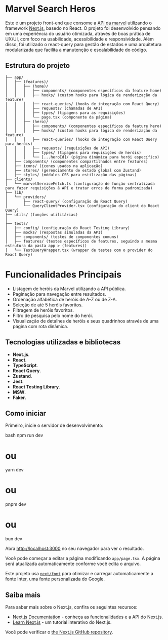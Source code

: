# Marvel Search Heros
Este é um projeto front-end que consome a [API da marvel]([https://nextjs.org/](https://developer.marvel.com/)) utilizando o framework [Next.js](https://nextjs.org/), basedo no React. O projeto foi desenvolvido pensando em uma experiência do usuário otimizada, através de boas prática de UX/UI, com foco na usabilidade, acessibilidade e responsividade. Além disso, foi utilizado o react-query para gestão de estados e uma arquitetura modularizada que facilita a manutenção e escalabilidade do código.

## Estrutura do projeto

```
├── app/
│   ├── (features)/
│   │   ├── (home)/
│   │   │   ├── components/ (componentes específicos da feature home)
│   │   │   ├── hooks/ (custom hooks para lógica de renderização da feature)
│   │   │   ├── react-queries/ (hooks de integração com React Query)
│   │   │   ├── requests/ (chamadas de API)
│   │   │   ├── types/ (tipagens para as requisições)
│   │   │   └── page.tsx (componente da página)
│   │   ├── (hero)/
│   │   │   ├── components/ (componentes específicos da feature hero)
│   │   │   ├── hooks/ (custom hooks para lógica de renderização da feature)
│   │   │   ├── react-queries/ (hooks de integração com React Query para heróis)
│   │   │   ├── requests/ (requisições de API)
│   │   │   ├── types/ (tipagens para requisições de heróis)
│   │   │   └── [...heroId]/ (página dinâmica para herói específico)
│   ├── components/ (componentes compartilhados entre features)
│   ├── icons/ (ícones usados na aplicação)
│   ├── stores/ (gerenciamento de estado global com Zustand)
│   ├── styles/ (módulos CSS para estilização das páginas)
├── clients/
│   └── marvelServiceFetch.ts (configuração de função centralizada para fazer requisições à API e tratar erros de forma padronizada)
├── lib/
│   └── providers/
│       ├── react-query/ (configuração do React Query)
│       └── QueryClientProvider.tsx (configuração do client do React Query)
├── utils/ (funções utilitárias)
│   
├── tests/
│   ├── config/ (configuração do React Testing Library)
│   ├── mocks/ (respostas simuladas da API)
│   ├── components/ (testes de componentes comuns)
│   ├── features/ (testes específicos de features, seguindo a mesma estrutura da pasta app > (features))
│   └── TestQueryWrapper.tsx (wrapper de testes com o provider do React Query)
```

# Funcionalidades Principais
- Listagem de heróis da Marvel utilizando a API pública.
- Paginação para navegação entre resultados.
- Ordenação alfabética de heróis de A-Z ou de Z-A.
- Seleção de até 5 heróis favoritos.
- Filtragem de heróis favoritos.
- Filtro de pesquisa pelo nome do herói.
- Visualização de detalhes de heróis e seus quadrinhos através de uma página com rota dinâmica.

## Tecnologias utilizadas e bibliotecas
- **Next.js**.
- **React**.
- **TypeScript**.
- **React Query**.
- **Zustand**.
- **Jest**.
- **React Testing Library**.
- **MSW**.
- **Faker**.

## Como iniciar

Primeiro, inicie o servidor de desenvolvimento:

bash
npm run dev
# ou
yarn dev
# ou
pnpm dev
# ou
bun dev

Abra [http://localhost:3000](http://localhost:3000) no seu navegador para ver o resultado.

Você pode começar a editar a página modificando `app/page.tsx`. A página será atualizada automaticamente conforme você edita o arquivo.

Este projeto usa [`next/font`](https://nextjs.org/docs/basic-features/font-optimization) para otimizar e carregar automaticamente a fonte Inter, uma fonte personalizada do Google.

## Saiba mais

Para saber mais sobre o Next.js, confira os seguintes recursos:

- [Next.js Documentation](https://nextjs.org/docs) - conheça as funcionalidades e a API do Next.js.
- [Learn Next.js](https://nextjs.org/learn) -  um tutorial interativo do Next.js.

Você pode verificar o [the Next.js GitHub repository](https://github.com/vercel/next.js/).

